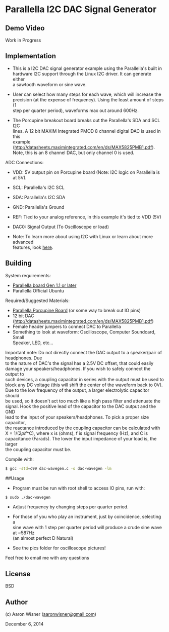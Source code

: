 # Parallella I2C DAC Signal Generator

## Demo Video

Work in Progress

## Implementation


* This is a I2C DAC signal generator example using the Parallella's built in  
hardware I2C support through the Linux I2C driver. It can generate either  
a sawtooth waveform or sine wave. 

* User can select how many steps for each wave, which will increase the   
precision (at the expense of frequency). Using the least amount of steps (1  
step per quarter period), waveforms max out around 600Hz. 

* The Porcupine breakout board breaks out the Parallella's SDA and SCL I2C   
lines. A 12 bit MAXIM Integrated PMOD 8 channel digital DAC is used in this   
example (http://datasheets.maximintegrated.com/en/ds/MAX5825PMB1.pdf).  
Note, this is an 8 channel DAC, but only channel 0 is used.

ADC Connections:

* VDD: 5V output pin on Porcupine board (Note: I2C logic on Parallella is at 5V).
* SCL: Parallella's I2C SCL
* SDA: Parallella's I2C SDA
* GND: Parallella's Ground
* REF: Tied to your analog reference, in this example it's tied to VDD (5V)
* DAC0: Signal Output (To Oscilloscope or load)

* Note: To learn more about using I2C with Linux or learn about more advanced  
features, look [here](http://elinux.org/Interfacing_with_I2C_Devices).

## Building

System requirements:

* [Parallella board Gen 1.1 or later](http://www.parallella.org/)
* Parallella Official Ubuntu


Required/Suggested Materials:

* [Parallella Porcupine Board](http://www.digikey.com/product-detail/en/ACC1600-01/1554-1003-ND/5048176) (or some way to break out IO pins)
* 12 bit DAC (http://datasheets.maximintegrated.com/en/ds/MAX5825PMB1.pdf)
* Female header jumpers to connect DAC to Parallella
* Something to look at waveform: Oscilloscope, Computer Soundcard, Small  
Speaker, LED, etc... 

Important note:
Do not directly connect the DAC output to a speaker/pair of headphones. Due  
to the nature of DAC's the signal has a 2.5V DC offset, that could easily  
damage your speakers/headphones. If you wish to safely connect the output to  
such devices, a coupling capacitor in series with the output must be used to  
block any DC voltage (this will shift the center of the waveform back to 0V).  
Due to the low frequency of the output, a larger electrolytic capacitor should  
be used, so it doesn't act too much like a high pass filter and attenuate the  
signal. Hook the positive lead of the capacitor to the DAC output and the GND  
lead to the input of your speakers/headphones. To pick a proper size capacitor,  
the reactance introduced by the coupling capacitor can be calculated with  
X = 1/(2*pi*f*C), where x is  (ohms), f is signal frequency (Hz), and C is  
capacitance (Farads). The lower the input impedance of your load is, the larger  
the coupling capacitor must be.


Compile with:

```bash
$ gcc -std=c99 dac-wavegen.c -o dac-wavegen -lm
```

##Usage

* Program must be run with root shell to access IO pins, run with:
```bash
$ sudo ./dac-wavegen
```
* Adjust frequency by changing steps per quarter period.
* For those of you who play an instrument, just by coincidence, selecting a  
sine wave with 1 step per quarter period will produce a crude sine wave at ~587Hz  
(an almost perfect D Natural)


* See the pics folder for oscilloscope pictures!

Feel free to email me with any questions

## License
BSD


## Author

(c) Aaron Wisner (aaronwisner@gmail.com)

December 6, 2014
